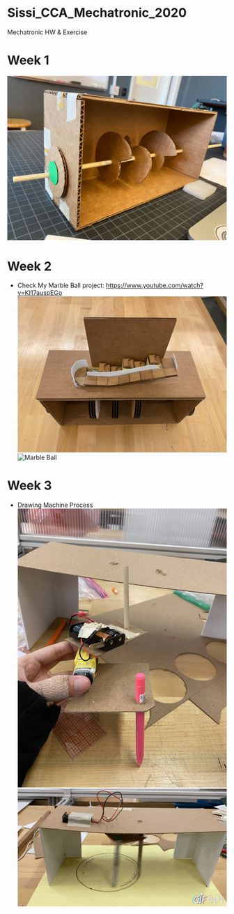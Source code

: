 # Sissi_CCA_Mechatronic_2020
Mechatronic HW &amp; Exercise

# Week 1
![Marble Ball Process](/image/Process01.png)

# Week 2
- Check My Marble Ball project: https://www.youtube.com/watch?v=KI17auspEGo
![Marble Ball](/image/MarbleBall1.png)
![Marble Ball](/image/MarbleBall2.png)

# Week 3
- Drawing Machine Process
![Process](/image/DrawingMachineProcess.JPG)
![Circle Machine](/image/DrawingMachine1.GIF)
